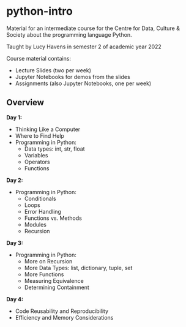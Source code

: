 # python-intro

Material for an intermediate course for the Centre for Data, Culture & Society about the programming language Python.

Taught by Lucy Havens in semester 2 of academic year 2022

Course material contains:
* Lecture Slides (two per week)
* Jupyter Notebooks for demos from the slides
* Assignments (also Jupyter Notebooks, one per week)

## Overview

**Day 1:**
* Thinking Like a Computer
* Where to Find Help
* Programming in Python:
  * Data types: int, str, float
  * Variables
  * Operators
  * Functions

**Day 2:**  
* Programming in Python: 
  * Conditionals
  * Loops
  * Error Handling
  * Functions vs. Methods
  * Modules
  * Recursion

**Day 3:**  
* Programming in Python: 
  * More on Recursion
  * More Data Types: list, dictionary, tuple, set
  * More Functions
  * Measuring Equivalence
  * Determining Containment

**Day 4:**  
* Code Reusability and Reproducibility
* Efficiency and Memory Considerations

